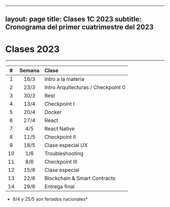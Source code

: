   ---
layout: page
title: Clases 1C 2023
subtitle: Cronograma del primer cuatrimestre del 2023
---

# Clases 2023
___


| #  | Semana  | Clase  |
|:----------:|:-------------:|:------|
| 1 |  16/3 | Intro a la materia |
| 2 |  23/3 | Intro Arquitecturas / Checkpoint 0 |
| 3 |  30/3 | Rest |
| 4 |  13/4  | Checkpoint I |
| 5 |  20/4 | Docker  |
| 6 |  27/4 |React|
| 7 |  4/5 | React Native |
| 8 |  11/5  | Checkpoint II |
| 9 |  18/5 | Clase especial UX  | 
| 10 |  1/6| Troubleshooting  |
| 11 |  8/6 |  Checkpoint III |
| 12 |  15/6 | Clase especial |
| 13 |  22/6 | Blockchain & Smart Contracts |
| 14 |  29/6 | Entrega final|

* 6/4 y 25/5 son feriados nacionales*